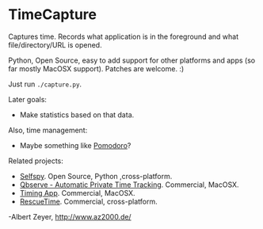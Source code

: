 TimeCapture
===========

Captures time. Records what application is in the foreground and what file/directory/URL is opened.

Python, Open Source, easy to add support for other platforms and apps (so far mostly MacOSX support). Patches are welcome. :)

Just run `./capture.py`.

Later goals:

* Make statistics based on that data.

Also, time management:

* Maybe something like [Pomodoro](https://github.com/ugol/pomodoro)?

Related projects:

* [Selfspy](https://github.com/gurgeh/selfspy). Open Source, Python ,cross-platform.
* [Qbserve - Automatic Private Time Tracking](https://qotoqot.com/qbserve/). Commercial, MacOSX.
* [Timing App](https://timingapp.com). Commercial, MacOSX.
* [RescueTime](https://www.rescuetime.com). Commercial, cross-platform.

-Albert Zeyer, <http://www.az2000.de/>
